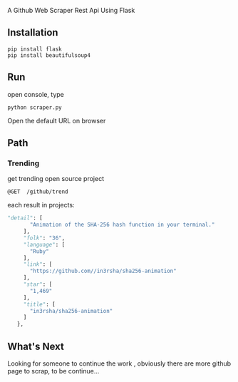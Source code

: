 
A Github Web Scraper Rest Api Using Flask

## Installation
```
pip install flask
pip install beautifulsoup4
```

## Run
open console, type 
```
python scraper.py
```
Open the default URL on browser 


## Path 

### Trending  
get trending open source project
```http
@GET  /github/trend
```
 
 each result in projects:
 ``` python
 "detail": [
        "Animation of the SHA-256 hash function in your terminal."
      ], 
      "folk": "36", 
      "language": [
        "Ruby"
      ], 
      "link": [
        "https://github.com//in3rsha/sha256-animation"
      ], 
      "star": [
        "1,469"
      ], 
      "title": [
        "in3rsha/sha256-animation"
      ]
    }, 
```
## What's Next 
Looking for someone to continue the work , obviously there are more github page to scrap, to be continue...
